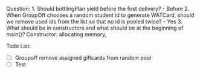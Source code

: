 Question:
	1. Should bottlingPlan yield before the first delivery?
	- Before
  2. When GroupOff chooses a random student id to generate WATCard, should we remove used ids from the list so that no id is pooled twice?
	- Yes
  3. What should be in constructors and what should be at the beginning of main()?
	Constructor: allocating memory,

Todo List:
- [ ] Groupoff remove assigned giftcards from random pool
- [ ] Test